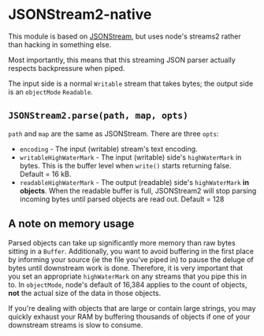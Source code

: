 JSONStream2-native
==================

This module is based on [JSONStream](https://www.npmjs.org/package/JSONStream), but uses node's streams2 rather than hacking in something else.

Most importantly, this means that this streaming JSON parser actually respects backpressure when piped.

The input side is a normal `Writable` stream that takes bytes; the output side is an `objectMode` `Readable`.

`JSONStream2.parse(path, map, opts)`
------------------------------------

`path` and `map` are the same as JSONStream.  There are three `opts`:

- `encoding` - The input (writable) stream's text encoding.
- `writableHighWaterMark` - The input (writable) side's `highWaterMark` in bytes.  This is the buffer level when `write()` starts returning false.  Default = 16 kB.
- `readableHighWaterMark` - The output (readable) side's `highWaterMark` **in objects**.  When the readable buffer is full, JSONStream2 will stop parsing incoming bytes until parsed objects are read out.  Default = 128


A note on memory usage
----------------------

Parsed objects can take up significantly more memory than raw bytes sitting in a `Buffer`.  Additionally, you want to avoid buffering in the first place by informing your source (ie the file you've piped in) to pause the deluge of bytes until downstream work is done.  Therefore, it is very important that you set an appropriate `highWaterMark` on any streams that you pipe this in to.  In `objectMode`, node's default of 16,384 applies to the count of objects, **not** the actual size of the data in those objects.

If you're dealing with objects that are large or contain large strings, you may quickly exhaust your RAM by buffering thousands of objects if one of your downstream streams is slow to consume.